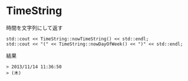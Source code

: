 TimeString
==========

時間を文字列にして返す

    std::cout << TimeString::nowTimeString() << std::endl;
    std::cout << "(" << TimeString::nowDayOfWeek() << ")" << std::endl;

結果

    > 2013/11/14 11:36:50
    > (木)
